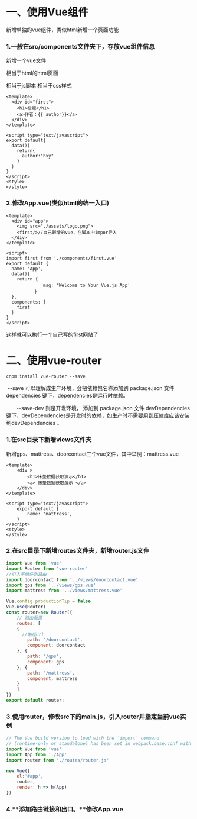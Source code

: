 # 一、使用Vue组件

新增单独的vue组件，类似html新增一个页面功能

### 1.一般在src/components文件夹下，存放vue组件信息

新增一个vue文件

<template></template>相当于html的html页面

<script></script>相当于js脚本

<style></style>相当于css样式

```vue
<template>
  <div id="first">
    <h1>标题</h1>
    <a>作者：{{ author}}</a>
  </div>
</template>

<script type="text/javascript">
export default{
  data(){
    return{
      author:"hxy"
    }
  }
}
</script>
<style>
</style>
```

### 2.修改App.vue(类似html的统一入口)

```vue
<template>
  <div id="app">
    <img src="./assets/logo.png">
    <first/>//自己新增的vue，在脚本中impor导入
  </div>
</template>

<script>
import first from './components/first.vue'
export default {
  name: 'App',
  data(){
    return {
    　　　　　　msg: 'Welcome to Your Vue.js App'
    　　　　}
  },
  components: {
    first
  }
}
</script>
```

这样就可以执行一个自己写的first网站了

# 二、使用vue-router

```
cnpm install vue-router --save
```

​	--save 可以理解成生产环境，会把依赖包名称添加到 package.json 文件 dependencies 键下，dependencies是运行时依赖。

　　--save-dev 则是开发环境， 添加到 package.json 文件 devDependencies 键下，devDependencies是开发时的依赖，如生产时不需要用到压缩库应该安装到devDependencies 。

### 1.在src目录下新增views文件夹

新增gps、mattress、doorcontact三个vue文件，其中举例：mattress.vue

```vue
<template>
    <div >
        <h1>床垫数据获取演示</h1>
        <a> 床垫数据获取演示 </a>
    </div>
</template>

<script type="text/javascript">
    export default {
        name: 'mattress',
    }
</script>
<style>
</style>
```

### 2.在src目录下新增routes文件夹，新增router.js文件

```js
import Vue from 'vue'
import Router from 'vue-router'
//引入子组件到路由
import doorcontact from '../views/doorcontact.vue'
import gps from '../views/gps.vue'
import mattress from '../views/mattress.vue'

Vue.config.productionTip = false
Vue.use(Router)
const router=new Router({
    // 路由配置
    routes: [
    {
      //路径url
        path: '/doorcontact',
        component: doorcontact
    }, {
        path: '/gps',
        component: gps
    }, {
        path: '/mattress',
        component: mattress
    }
    ]
})
export default router;

```

### 3.使用router，修改src下的main.js，引入router并指定当前vue实例

```js
// The Vue build version to load with the `import` command
// (runtime-only or standalone) has been set in webpack.base.conf with an alias.
import Vue from 'vue'
import App from './App'
import router from './routes/router.js'

new Vue({
    el:'#app',
    router,
    render: h => h(App)
})

```

### 4.**添加路由链接和出口。**修改App.vue<template>添加链接和出口。

```vue
<template>
  <div id="app">
    <img src="./assets/logo.png">
    <first/>
    <div>
      <router-link to="/gps">gps数据获取演示</router-link>
      <br>
      <router-link to="/mattress">床垫数据获取演示</router-link>
      <br>
      <router-link to="/doorcontact">门磁数据获取演示 </router-link>
      <br>
    </div>
    <!-- 路由出口 -->
    <!-- 路由匹配到的组件将渲染在这里 -->
    <router-view></router-view>
  </div>
</template>
```

注意：vue里面只能有一个大的div，所有div都只能在大的div里面，不能并列

router-link是router路由

router-view渲染路由的视图

# 三、添加ajax请求（使用axios插件）

### 1.安装axios

通过cd进入项目工程目录

```
sudo npm instal axios
```

### 2.新增axiosConfig.js

在src文件夹下新增axios文件夹，在该文件下新增文件

```

```

### 3.修改main.js

在文件中引入axios，将vue组件的原型改成axios，添加如下代码

```
import axios from 'axios'
Vue.prototype.$http = axios/Vue.prototype.$ajax=axios
```

### 4.在组件中使用ajax方法

在main.js添加后，可以直接在vue组件中methods中使用ajax方法

```

```


